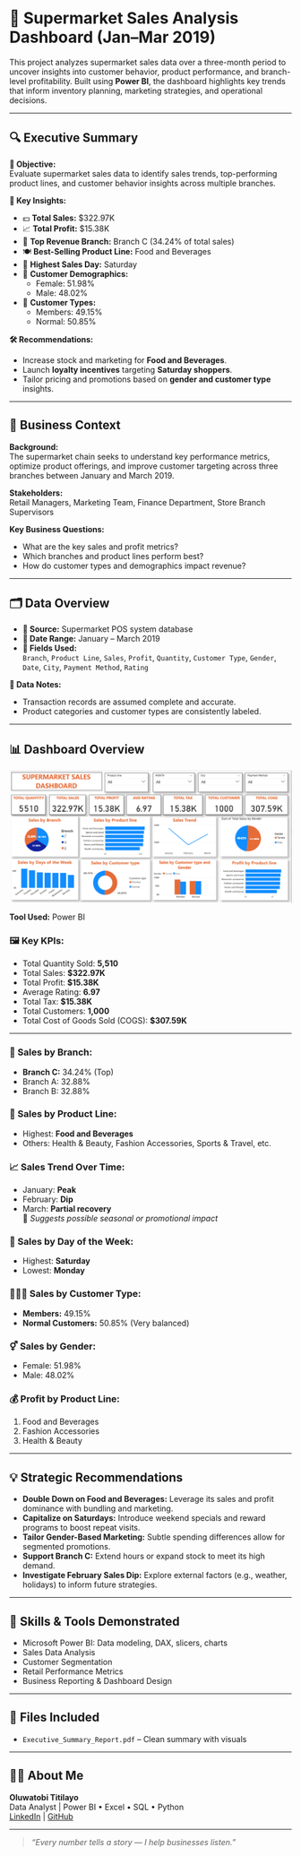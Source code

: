 # 🛒 Supermarket Sales Analysis Dashboard (Jan–Mar 2019)

This project analyzes supermarket sales data over a three-month period to uncover insights into customer behavior, product performance, and branch-level profitability. Built using **Power BI**, the dashboard highlights key trends that inform inventory planning, marketing strategies, and operational decisions.

---

## 🔍 Executive Summary

**🎯 Objective:**  
Evaluate supermarket sales data to identify sales trends, top-performing product lines, and customer behavior insights across multiple branches.

**📌 Key Insights:**
- 💵 **Total Sales:** $322.97K  
- 📈 **Total Profit:** $15.38K  
- 🏪 **Top Revenue Branch:** Branch C (34.24% of total sales)  
- 🍽️ **Best-Selling Product Line:** Food and Beverages  
- 📅 **Highest Sales Day:** Saturday  
- 👥 **Customer Demographics:**  
  - Female: 51.98%  
  - Male: 48.02%  
- 🔑 **Customer Types:**  
  - Members: 49.15%  
  - Normal: 50.85%

**🛠 Recommendations:**
- Increase stock and marketing for **Food and Beverages**.
- Launch **loyalty incentives** targeting **Saturday shoppers**.
- Tailor pricing and promotions based on **gender and customer type** insights.

---

## 🧭 Business Context

**Background:**  
The supermarket chain seeks to understand key performance metrics, optimize product offerings, and improve customer targeting across three branches between January and March 2019.

**Stakeholders:**  
Retail Managers, Marketing Team, Finance Department, Store Branch Supervisors

**Key Business Questions:**
- What are the key sales and profit metrics?
- Which branches and product lines perform best?
- How do customer types and demographics impact revenue?

---

## 🗂️ Data Overview

- **📁 Source:** Supermarket POS system database  
- **📅 Date Range:** January – March 2019  
- **🔢 Fields Used:**  
  `Branch`, `Product Line`, `Sales`, `Profit`, `Quantity`, `Customer Type`, `Gender`, `Date`, `City`, `Payment Method`, `Rating`  

**📌 Data Notes:**
- Transaction records are assumed complete and accurate.
- Product categories and customer types are consistently labeled.

---

## 📊 Dashboard Overview
![Dashboard Overview](supermarket-sales-dashboard.png)

**Tool Used:** Power BI

### 🖼️ Key KPIs:
- Total Quantity Sold: **5,510**
- Total Sales: **$322.97K**
- Total Profit: **$15.38K**
- Average Rating: **6.97**
- Total Tax: **$15.38K**
- Total Customers: **1,000**
- Total Cost of Goods Sold (COGS): **$307.59K**

---

### 📍 Sales by Branch:
- **Branch C:** 34.24% (Top)
- Branch A: 32.88%
- Branch B: 32.88%

### 🍱 Sales by Product Line:
- Highest: **Food and Beverages**
- Others: Health & Beauty, Fashion Accessories, Sports & Travel, etc.

### 📈 Sales Trend Over Time:
- January: **Peak**
- February: **Dip**
- March: **Partial recovery**  
📝 *Suggests possible seasonal or promotional impact*

### 📆 Sales by Day of the Week:
- Highest: **Saturday**
- Lowest: **Monday**

### 🧑‍🤝‍🧑 Sales by Customer Type:
- **Members:** 49.15%
- **Normal Customers:** 50.85% (Very balanced)

### ⚥ Sales by Gender:
- Female: 51.98%
- Male: 48.02%

### 💰 Profit by Product Line:
1. Food and Beverages  
2. Fashion Accessories  
3. Health & Beauty  

---

## 💡 Strategic Recommendations

- **Double Down on Food and Beverages:** Leverage its sales and profit dominance with bundling and marketing.
- **Capitalize on Saturdays:** Introduce weekend specials and reward programs to boost repeat visits.
- **Tailor Gender-Based Marketing:** Subtle spending differences allow for segmented promotions.
- **Support Branch C:** Extend hours or expand stock to meet its high demand.
- **Investigate February Sales Dip:** Explore external factors (e.g., weather, holidays) to inform future strategies.

---

## 🧠 Skills & Tools Demonstrated

- Microsoft Power BI: Data modeling, DAX, slicers, charts
- Sales Data Analysis
- Customer Segmentation
- Retail Performance Metrics
- Business Reporting & Dashboard Design

---

## 📁 Files Included

- `Executive_Summary_Report.pdf` – Clean summary with visuals  

---

## 🙋‍♂️ About Me

**Oluwatobi Titilayo**  
Data Analyst | Power BI • Excel • SQL • Python  
[LinkedIn](https://www.linkedin.com/in/titilayo-oluwatobi/) | [GitHub](https://github.com/Oluwatobi-Data)

---

> _“Every number tells a story — I help businesses listen.”_

